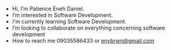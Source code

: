 - Hi, I’m Patience Eneh Daniel.
- I’m interested in Software Development.
- I'm currently learning Software Development.
- I’m looking to collaborate on everything concerning software development
- How to reach me 09035586433 or enybrwn@gmail.com

<!---
Enehberry/Enehberry is a ✨ special ✨ repository because its `README.md` (this file) appears on your GitHub profile.
You can click the Preview link to take a look at your changes.
--->
